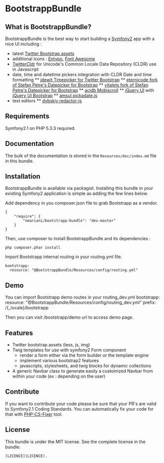 BootstrappBundle
================

What is BootstrappBundle?
-------------------------

BootstrappBundle is the best way to start building a [Symfony2](http://www.symfony.com) app with a nice UI including :

* latest [Twitter Bootstrap assets](http://twitter.github.com/bootstrap/)
* additional icons : [Entypo](http://github.com/danielbruce/entypo), [Font Awesome](http://github.com/FortAwesome/Font-Awesome)
* [TwitterCldr](http://github.com/twitter/twitter-cldr-js) for Unicode's Common Locale Data Repository (CLDR) use in Javascript
* date, time and datetime pickers integration with CLDR Date and time formatting
** [jdewit Timepicker for Twitter Bootstrap](http://github.com/jdewit/bootstrap-timepicker)
** [eternicode fork of Stefan Petre's Datepicker for Bootstrap](http://github.com/eternicode/bootstrap-datepicker)
** [vitalets fork of Stefan Petre's Datepicker for Bootstrap](http://github.com/vitalets/bootstrap-datepicker)
** [acidb Mobiscroll](http://github.com/acidb/mobiscroll)
** [jQuery UI](http://github.com/jquery/jquery-ui) with [jQuery UI Bootstrap](http://github.com/addyosmani/jquery-ui-bootstrap)
** [amsul pickadate.js ](http://github.com/amsul/pickadate.js)
* text editors
** [dybskiy redactor-js ](http://github.com/dybskiy/redactor-js)

Requirements
------------

Symfony2.1 on PHP 5.3.3 required.

Documentation
-------------

The bulk of the documentation is stored in the `Resources/doc/index.md` file in this bundle.

Installation
------------

BootstrappBundle is available via packagist.
Installing this bundle in your existing Symfony2 application is simple as adding the few lines below.

Add dependency in you composer.json file to grab Bootstrapp as a vendor.

    {
        "require": {
            "nmariani/bootstrapp-bundle": "dev-master"
        }
    }

Then, use composer to install BootstrappBundle and its dependencies :

    php composer.phar install

Import Bootstrapp internal routing in your routing.yml file.

    bootstrapp:
      resource: "@BootstrappBundle/Resources/config/routing.yml"

Demo
----

You can import Bootstrapp demo routes in your routing_dev.yml
    bootstrapp:
      resource: "@BootstrappBundle/Resources/config/routing_dev.yml"
      prefix:   /{_locale}/bootstrapp

Then you can visit /bootstrapp/demo url to access demo page.

Features
-----------------

* Twitter bootstrap assets (less, js, img)
* Twig templates for use with symfony2 Form component
  * render a form either via the form builder or the template engine
  * implement various bootstrap2 features
  * javascripts, stylesheets, and twig blocks for dynamic collections
* A generic Navbar class to generate easily a customized Navbar from within your code (ex : depending on the user)

Contribute
----------
If you want to contribute your code please be sure that your PR's are valid to Symfony2.1 Coding Standards.
You can automatically fix your code for that
with [PHP-CS-Fixer](http://cs.sensiolabs.org) tool.

License
-------

This bundle is under the MIT license. See the complete license in the bundle:

    [LICENCE](LICENCE).
